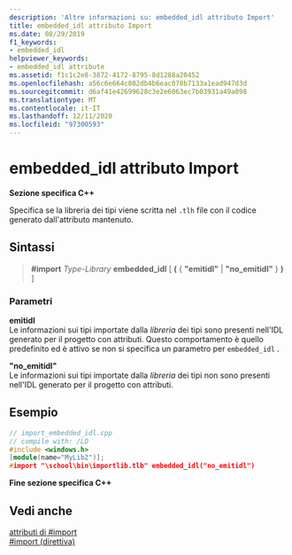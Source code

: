 ```yaml
---
description: 'Altre informazioni su: embedded_idl attributo Import'
title: embedded_idl attributo Import
ms.date: 08/29/2019
f1_keywords:
- embedded_idl
helpviewer_keywords:
- embedded_idl attribute
ms.assetid: f1c1c2e8-3872-4172-8795-8d1288a20452
ms.openlocfilehash: a56c6e664c082db4b6eac078b7133a1ead947d3d
ms.sourcegitcommit: d6af41e42699628c3e2e6063ec7b03931a49a098
ms.translationtype: MT
ms.contentlocale: it-IT
ms.lasthandoff: 12/11/2020
ms.locfileid: "97300593"
---
```

# <a name="embedded_idl-import-attribute"></a>embedded_idl attributo Import

**Sezione specifica C++**

Specifica se la libreria dei tipi viene scritta nel `.tlh` file con il codice generato dall'attributo mantenuto.

## <a name="syntax"></a>Sintassi

> **#import** *Type-Library* **embedded_idl** [ **(** { **"emitidl"**  |  **"no_emitidl"** } **)** ]

### <a name="parameters"></a>Parametri

**emitidl**\
Le informazioni sui tipi importate dalla *libreria* dei tipi sono presenti nell'IDL generato per il progetto con attributi. Questo comportamento è quello predefinito ed è attivo se non si specifica un parametro per `embedded_idl` .

**"no_emitidl"**\
Le informazioni sui tipi importate dalla *libreria* dei tipi non sono presenti nell'IDL generato per il progetto con attributi.

## <a name="example"></a>Esempio

```cpp
// import_embedded_idl.cpp
// compile with: /LD
#include <windows.h>
[module(name="MyLib2")];
#import "\school\bin\importlib.tlb" embedded_idl("no_emitidl")
```

**Fine sezione specifica C++**

## <a name="see-also"></a>Vedi anche

[attributi di #import](../preprocessor/hash-import-attributes-cpp.md)\
[#import (direttiva)](../preprocessor/hash-import-directive-cpp.md)
